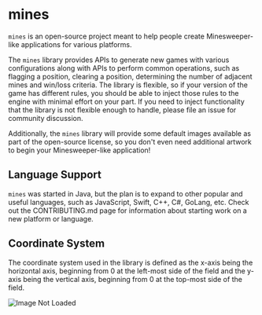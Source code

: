 [coordinate_system]: https://github.com/mikeburke106/mines/tree/master/mines-java/docs/images/Coordinate_System.png "2D Coordinate System"

# mines

`mines` is an open-source project meant to help people create Minesweeper-like applications for various platforms.

The `mines` library provides APIs to generate new games with various configurations along with APIs to perform common operations, such as flagging a position, clearing a position, determining the number of adjacent mines and win/loss criteria.  The library is flexible, so if your version of the game has different rules, you should be able to inject those rules to the engine with minimal effort on your part.  If you need to inject functionality that the library is not flexible enough to handle, please file an issue for community discussion.

Additionally, the `mines` library will provide some default images available as part of the open-source license, so you don't even need additional artwork to begin your Minesweeper-like application!

## Language Support

`mines` was started in Java, but the plan is to expand to other popular and useful languages, such as JavaScript, Swift, C++, C#, GoLang, etc.  Check out the CONTRIBUTING.md page for information about starting work on a new platform or language.

## Coordinate System

The coordinate system used in the library is defined as the x-axis being the horizontal axis, beginning from 0 at the left-most side of the field and the y-axis being the vertical axis, beginning from 0 at the top-most side of the field.

![Image Not Loaded][coordinate_system]
